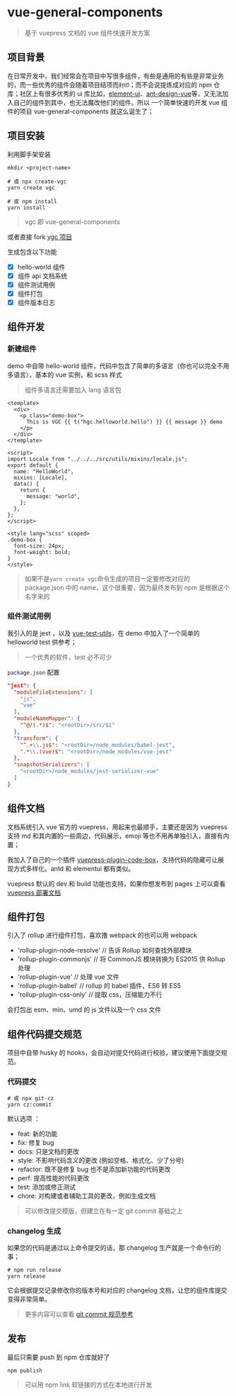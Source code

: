 # vue-general-components

> 基于 vuepress 文档的 vue 组件快速开发方案

## 项目背景

在日常开发中，我们经常会在项目中写很多组件，有些是通用的有些是非常业务的，而一些优秀的组件会随着项目结项而`封印`；而不会说提炼成对应的 npm 仓库；社区上有很多优秀的 ui 库比如，[element-ui](https://element.eleme.cn/)、[ant-design-vue](https://antdv.com/docs/vue/introduce-cn/)等，又无法加入自己的组件到其中，也无法魔改他们的组件。所以 一个简单快速的开发 vue 组件的项目 vue-general-components 就这么诞生了；

## 项目安装

利用脚手架安装

```
mkdir <project-name>

# 或 npx create-vgc
yarn create vgc

# 或 npm install
yarn install
```

> vgc 即 vue-general-components

或者直接 fork [vgc 项目](https://github.com/xxholly32/vue-general-components)

生成包含以下功能

- [x] hello-world 组件
- [x] 组件 api 文档系统
- [x] 组件测试用例
- [x] 组件打包
- [x] 组件版本日志

## 组件开发

### 新建组件

demo 中自带 hello-world 组件，代码中包含了简单的多语言（你也可以完全不用多语言），基本的 vue 实例，和 scss 样式

> 组件多语言还需要加入 lang 语言包

```vue
<template>
  <div>
    <p class="demo-box">
      This is VGC {{ t("hgc.helloworld.hello") }} {{ message }} demo
    </p>
  </div>
</template>

<script>
import Locale from "../../../src/utils/mixins/locale.js";
export default {
  name: "HelloWorld",
  mixins: [Locale],
  data() {
    return {
      message: "world",
    };
  },
};
</script>

<style lang="scss" scoped>
.demo-box {
  font-size: 24px;
  font-weight: bold;
}
</style>
```

> 如果不是`yarn create vgc`命令生成的项目一定要修改对应的 package.json 中的 name，这个很重要，因为最终发布到 npm 是根据这个名字来的

### 组件测试用例

我引入的是 jest ，以及 [vue-test-utils](https://vue-test-utils.vuejs.org/zh/)，在 demo 中加入了一个简单的 helloworld test 供参考；

> 一个优秀的软件，test 必不可少

`package.json` 配置

```json
"jest": {
  "moduleFileExtensions": [
    "js",
    "vue"
  ],
  "moduleNameMapper": {
    "^@/(.*)$": "<rootDir>/src/$1"
  },
  "transform": {
    "^.+\\.js$": "<rootDir>/node_modules/babel-jest",
    ".*\\.(vue)$": "<rootDir>/node_modules/vue-jest"
  },
  "snapshotSerializers": [
    "<rootDir>/node_modules/jest-serializer-vue"
  ]
}
```

## 组件文档

文档系统引入 vue 官方的 vuepress，用起来也最顺手，主要还是因为 vuepress 支持 md 和其内置的一些周边，代码展示，emoji 等也不用再单独引入，直接有内置；

我加入了自己的一个插件 [vuepress-plugin-code-box](https://xxholly32.github.io/vuepress-plugin-code-box/guide/)，支持代码的隐藏可让展现方式多样化。antd 和 elementui 都有类似。

vuepress 默认的 dev 和 build 功能也支持，如果你想发布到 pages 上可以查看 [vuepress 部署文档](https://vuepress.vuejs.org/zh/guide/deploy.html#%E9%83%A8%E7%BD%B2)

## 组件打包

引入了 rollup 进行组件打包，喜欢撸 webpack 的也可以用 webpack

- 'rollup-plugin-node-resolve' // 告诉 Rollup 如何查找外部模块
- 'rollup-plugin-commonjs' // 将 CommonJS 模块转换为 ES2015 供 Rollup 处理
- 'rollup-plugin-vue' // 处理 vue 文件
- 'rollup-plugin-babel' // rollup 的 babel 插件，ES6 转 ES5
- 'rollup-plugin-css-only' // 提取 css，压缩能力不行

会打包出 esm、min、umd 的 js 文件以及一个 css 文件

## 组件代码提交规范

项目中自带 husky 的 hooks，会自动对提交代码进行校验，建议使用下面提交规范。

### 代码提交

```
# 或 npx git-cz
yarn cz:commit
```

默认选项 ：

- feat: 新的功能
- fix: 修复 bug
- docs: 只是文档的更改
- style: 不影响代码含义的更改 (例如空格、格式化、少了分号)
- refactor: 既不是修复 bug 也不是添加新功能的代码更改
- perf: 提高性能的代码更改
- test: 添加或修正测试
- chore: 对构建或者辅助工具的更改，例如生成文档

> 可以修改提交模版，但建立在有一定 git commit 基础之上

### changelog 生成

如果您的代码是通过以上命令提交的话，那 changelog 生产就是一个命令行的事；

```
# npm run release
yarn release
```

它会根据提交记录修改你的版本号和对应的 changelog 文档，让您的组件库提交变得非常简单。

> 更多内容可以查看 [git commit 规范参考](https://juejin.im/post/5e8ee53251882573cb7221c2#heading-15)

## 发布

最后只需要 push 到 npm 仓库就好了

```
npm publish
```

> 可以用 npm link 软链接的方式在本地进行开发
